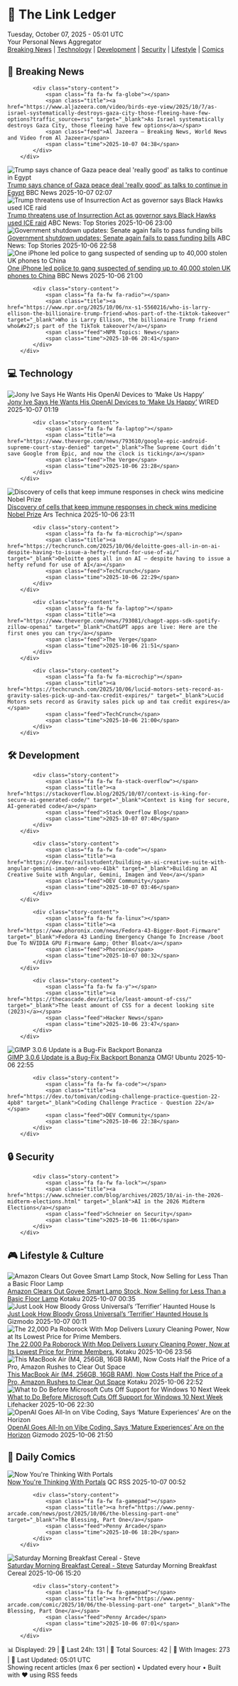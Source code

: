 <!-- Processing 54 RSS feeds at 2025-10-07 05:01:35 UTC -->
<!-- Processing: XKCD -->
<!-- Processing: Saturday Morning Breakfast Cereal -->
<!-- Processing: Poorly Drawn Lines -->
<!-- Processing: Garfield -->
<!-- Processing: Dinosaur Comics -->
<!-- Processing: CNN Breaking News -->
<!-- Processing: BBC Breaking News -->
<!-- Processing: Al Jazeera Breaking News -->
<!-- Processing: NPR News -->
<!-- Processing: NBC News Breaking -->
<!-- Processing: TechCrunch -->
<!-- Processing: O'Reilly Radar -->
<!-- Processing: Slashdot -->
<!-- Processing: StackOverflow Blog -->
<!-- Processing: It's FOSS -->
<!-- Processing: DistroWatch -->
<!-- Processing: Linux.com -->
<!-- Processing: Red Hat Blog -->
<!-- Processing: GitHub Blog -->
<!-- Processing: GitLab Blog -->
<!-- Processing: DZone -->
<!-- Processing: Coding Horror -->
<!-- Processing: Lifehacker -->
<!-- Processing: Kotaku -->
<!-- Generated 3 new posts out of 24 feeds processed -->
<div class="newspaper-header">
    <h1 class="newspaper-title">📰 The Link Ledger</h1>
    <div class="newspaper-date">Tuesday, October 07, 2025 - 05:01 UTC</div>
    <div class="newspaper-subtitle">Your Personal News Aggregator</div>
</div>

<div class="newspaper-nav">
    <a href="#breaking">Breaking News</a> |
    <a href="#tech">Technology</a> |
    <a href="#dev">Development</a> |
    <a href="#security">Security</a> |
    <a href="#lifestyle">Lifestyle</a> |
    <a href="#webcomics">Comics</a>
</div>

<div class="news-section breaking-news" id="breaking">
<h2 class="section-header">🚨 Breaking News</h2>
<div class="stories-container">
<div class="story">
            
            <div class="story-content">
                <span class="fa fa-fw fa-globe"></span>
                <span class="title"><a href="https://www.aljazeera.com/video/birds-eye-view/2025/10/7/as-israel-systematically-destroys-gaza-city-those-fleeing-have-few-options?traffic_source=rss" target="_blank">As Israel systematically destroys Gaza City, those fleeing have few options</a></span>
                <span class="feed">Al Jazeera – Breaking News, World News and Video from Al Jazeera</span>
                <span class="time">2025-10-07 04:38</span>
            </div>
        </div>
<div class="story">
            <img src="https://ichef.bbci.co.uk/ace/standard/240/cpsprodpb/9e99/live/02c2b3f0-a324-11f0-92db-77261a15b9d2.jpg" alt="Trump says chance of Gaza peace deal &#x27;really good&#x27; as talks to continue in Egypt" class="story-image" loading="lazy" onerror="this.style.display='none'">
            <div class="story-content">
                <span class="fa fa-fw fa-earth-americas"></span>
                <span class="title"><a href="https://www.bbc.com/news/articles/c708l7vgwywo?at_medium=RSS&at_campaign=rss" target="_blank">Trump says chance of Gaza peace deal &#x27;really good&#x27; as talks to continue in Egypt</a></span>
                <span class="feed">BBC News</span>
                <span class="time">2025-10-07 02:07</span>
            </div>
        </div>
<div class="story">
            <img src="https://s.abcnews.com/images/US/chicago-2-gty-gmh-251006_1759761869543_hpMain_4x3t_384.jpg" alt="Trump threatens use of Insurrection Act as governor says Black Hawks used ICE raid" class="story-image" loading="lazy" onerror="this.style.display='none'">
            <div class="story-content">
                <span class="fa fa-fw fa-tv"></span>
                <span class="title"><a href="https://abcnews.go.com/US/illinois-files-lawsuit-block-deployment-national-guard/story?id=126253079" target="_blank">Trump threatens use of Insurrection Act as governor says Black Hawks used ICE raid</a></span>
                <span class="feed">ABC News: Top Stories</span>
                <span class="time">2025-10-06 23:00</span>
            </div>
        </div>
<div class="story">
            <img src="https://s.abcnews.com/images/US/shutdown-1-rt-gmh-251006_1759756530332_hpMain_4x3t_384.jpg" alt="Government shutdown updates: Senate again fails to pass funding bills" class="story-image" loading="lazy" onerror="this.style.display='none'">
            <div class="story-content">
                <span class="fa fa-fw fa-tv"></span>
                <span class="title"><a href="https://abcnews.go.com/Politics/live-updates/government-shutdown-live-updates/?id=126242587" target="_blank">Government shutdown updates: Senate again fails to pass funding bills</a></span>
                <span class="feed">ABC News: Top Stories</span>
                <span class="time">2025-10-06 22:58</span>
            </div>
        </div>
<div class="story">
            <img src="https://ichef.bbci.co.uk/ace/standard/240/cpsprodpb/e9e5/live/fbcd2ac0-a2b6-11f0-b741-177e3e2c2fc7.png" alt="One iPhone led police to gang suspected of sending up to 40,000 stolen UK phones to China" class="story-image" loading="lazy" onerror="this.style.display='none'">
            <div class="story-content">
                <span class="fa fa-fw fa-flag"></span>
                <span class="title"><a href="https://www.bbc.com/news/articles/c20vlpwrzwdo?at_medium=RSS&at_campaign=rss" target="_blank">One iPhone led police to gang suspected of sending up to 40,000 stolen UK phones to China</a></span>
                <span class="feed">BBC News</span>
                <span class="time">2025-10-06 21:00</span>
            </div>
        </div>
<div class="story">
            
            <div class="story-content">
                <span class="fa fa-fw fa-radio"></span>
                <span class="title"><a href="https://www.npr.org/2025/10/06/nx-s1-5560216/who-is-larry-ellison-the-billionaire-trump-friend-whos-part-of-the-tiktok-takeover" target="_blank">Who is Larry Ellison, the billionaire Trump friend who&#x27;s part of the TikTok takeover?</a></span>
                <span class="feed">NPR Topics: News</span>
                <span class="time">2025-10-06 20:41</span>
            </div>
        </div>
</div>
</div>
<div class="news-section tech-news" id="tech">
<h2 class="section-header">💻 Technology</h2>
<div class="stories-container">
<div class="story">
            <img src="https://media.wired.com/photos/68e408a2089e9a406fb333fb/master/pass/gear-jony-ive-openai-AP25141660380307.jpg" alt="Jony Ive Says He Wants His OpenAI Devices to ‘Make Us Happy’" class="story-image" loading="lazy" onerror="this.style.display='none'">
            <div class="story-content">
                <span class="fa fa-fw fa-bolt"></span>
                <span class="title"><a href="https://www.wired.com/story/sam-altman-and-jony-ives-ai-device-dev-day/" target="_blank">Jony Ive Says He Wants His OpenAI Devices to ‘Make Us Happy’</a></span>
                <span class="feed">WIRED</span>
                <span class="time">2025-10-07 01:19</span>
            </div>
        </div>
<div class="story">
            
            <div class="story-content">
                <span class="fa fa-fw fa-laptop"></span>
                <span class="title"><a href="https://www.theverge.com/news/793610/google-epic-android-supreme-court-stay-denied" target="_blank">The Supreme Court didn’t save Google from Epic, and now the clock is ticking</a></span>
                <span class="feed">The Verge</span>
                <span class="time">2025-10-06 23:28</span>
            </div>
        </div>
<div class="story">
            <img src="https://cdn.arstechnica.net/wp-content/uploads/2025/10/GettyImages-2239175375-500x500.jpg" alt="Discovery of cells that keep immune responses in check wins medicine Nobel Prize" class="story-image" loading="lazy" onerror="this.style.display='none'">
            <div class="story-content">
                <span class="fa fa-fw fa-cog"></span>
                <span class="title"><a href="https://arstechnica.com/health/2025/10/discovery-of-cells-that-keep-immune-responses-in-check-wins-medicine-nobel-prize/" target="_blank">Discovery of cells that keep immune responses in check wins medicine Nobel Prize</a></span>
                <span class="feed">Ars Technica</span>
                <span class="time">2025-10-06 23:11</span>
            </div>
        </div>
<div class="story">
            
            <div class="story-content">
                <span class="fa fa-fw fa-microchip"></span>
                <span class="title"><a href="https://techcrunch.com/2025/10/06/deloitte-goes-all-in-on-ai-despite-having-to-issue-a-hefty-refund-for-use-of-ai/" target="_blank">Deloitte goes all in on AI — despite having to issue a hefty refund for use of AI</a></span>
                <span class="feed">TechCrunch</span>
                <span class="time">2025-10-06 22:29</span>
            </div>
        </div>
<div class="story">
            
            <div class="story-content">
                <span class="fa fa-fw fa-laptop"></span>
                <span class="title"><a href="https://www.theverge.com/news/793081/chagpt-apps-sdk-spotify-zillow-openai" target="_blank">ChatGPT apps are live: Here are the first ones you can try</a></span>
                <span class="feed">The Verge</span>
                <span class="time">2025-10-06 21:51</span>
            </div>
        </div>
<div class="story">
            
            <div class="story-content">
                <span class="fa fa-fw fa-microchip"></span>
                <span class="title"><a href="https://techcrunch.com/2025/10/06/lucid-motors-sets-record-as-gravity-sales-pick-up-and-tax-credit-expires/" target="_blank">Lucid Motors sets record as Gravity sales pick up and tax credit expires</a></span>
                <span class="feed">TechCrunch</span>
                <span class="time">2025-10-06 21:00</span>
            </div>
        </div>
</div>
</div>
<div class="news-section dev-news" id="dev">
<h2 class="section-header">🛠️ Development</h2>
<div class="stories-container">
<div class="story">
            
            <div class="story-content">
                <span class="fa fa-fw fa-stack-overflow"></span>
                <span class="title"><a href="https://stackoverflow.blog/2025/10/07/context-is-king-for-secure-ai-generated-code/" target="_blank">Context is king for secure, AI-generated code</a></span>
                <span class="feed">Stack Overflow Blog</span>
                <span class="time">2025-10-07 07:40</span>
            </div>
        </div>
<div class="story">
            
            <div class="story-content">
                <span class="fa fa-fw fa-code"></span>
                <span class="title"><a href="https://dev.to/railsstudent/building-an-ai-creative-suite-with-angular-gemini-imagen-and-veo-41bk" target="_blank">Building an AI Creative Suite with Angular, Gemini, Imagen and Veo</a></span>
                <span class="feed">DEV Community</span>
                <span class="time">2025-10-07 03:46</span>
            </div>
        </div>
<div class="story">
            
            <div class="story-content">
                <span class="fa fa-fw fa-linux"></span>
                <span class="title"><a href="https://www.phoronix.com/news/Fedora-43-Bigger-Boot-Firmware" target="_blank">Fedora 43 Landing Emergency Change To Increase /boot Due To NVIDIA GPU Firmware &amp; Other Bloat</a></span>
                <span class="feed">Phoronix</span>
                <span class="time">2025-10-07 00:32</span>
            </div>
        </div>
<div class="story">
            
            <div class="story-content">
                <span class="fa fa-fw fa-y"></span>
                <span class="title"><a href="https://thecascade.dev/article/least-amount-of-css/" target="_blank">The least amount of CSS for a decent looking site (2023)</a></span>
                <span class="feed">Hacker News</span>
                <span class="time">2025-10-06 23:47</span>
            </div>
        </div>
<div class="story">
            <img src="https://i0.wp.com/www.omgubuntu.co.uk/wp-content/uploads/2024/11/gimp-3.0-hero.jpg?resize=406%2C232&amp;ssl=1" alt="GIMP 3.0.6 Update is a Bug-Fix Backport Bonanza" class="story-image" loading="lazy" onerror="this.style.display='none'">
            <div class="story-content">
                <span class="fa fa-fw fa-ubuntu"></span>
                <span class="title"><a href="https://www.omgubuntu.co.uk/2025/10/gimp-3-0-6-update-fixes-bugs" target="_blank">GIMP 3.0.6 Update is a Bug-Fix Backport Bonanza</a></span>
                <span class="feed">OMG! Ubuntu</span>
                <span class="time">2025-10-06 22:55</span>
            </div>
        </div>
<div class="story">
            
            <div class="story-content">
                <span class="fa fa-fw fa-code"></span>
                <span class="title"><a href="https://dev.to/tomivan/coding-challenge-practice-question-22-4pb8" target="_blank">Coding Challenge Practice - Question 22</a></span>
                <span class="feed">DEV Community</span>
                <span class="time">2025-10-06 22:38</span>
            </div>
        </div>
</div>
</div>
<div class="news-section security-news" id="security">
<h2 class="section-header">🔒 Security</h2>
<div class="stories-container">
<div class="story">
            
            <div class="story-content">
                <span class="fa fa-fw fa-lock"></span>
                <span class="title"><a href="https://www.schneier.com/blog/archives/2025/10/ai-in-the-2026-midterm-elections.html" target="_blank">AI in the 2026 Midterm Elections</a></span>
                <span class="feed">Schneier on Security</span>
                <span class="time">2025-10-06 11:06</span>
            </div>
        </div>
</div>
</div>
<div class="news-section lifestyle-news" id="lifestyle">
<h2 class="section-header">🎮 Lifestyle & Culture</h2>
<div class="stories-container">
<div class="story">
            <img src="https://kotaku.com/app/uploads/2025/10/govee-floor-lamp-smart.jpg" alt="Amazon Clears Out Govee Smart Lamp Stock, Now Selling for Less Than a Basic Floor Lamp" class="story-image" loading="lazy" onerror="this.style.display='none'">
            <div class="story-content">
                <span class="fa fa-fw fa-gamepad"></span>
                <span class="title"><a href="https://kotaku.com/amazon-clears-out-govee-smart-lamp-stock-now-selling-for-less-than-a-basic-floor-lamp-2000632160" target="_blank">Amazon Clears Out Govee Smart Lamp Stock, Now Selling for Less Than a Basic Floor Lamp</a></span>
                <span class="feed">Kotaku</span>
                <span class="time">2025-10-07 00:35</span>
            </div>
        </div>
<div class="story">
            <img src="https://gizmodo.com/app/uploads/2025/10/terrifier-horror-nights-instagram-1280x853.jpg" alt="Just Look How Bloody Gross Universal’s ‘Terrifier’ Haunted House Is" class="story-image" loading="lazy" onerror="this.style.display='none'">
            <div class="story-content">
                <span class="fa fa-fw fa-computer"></span>
                <span class="title"><a href="https://gizmodo.com/just-look-how-bloody-gross-universals-terrifier-haunted-house-is-2000668471" target="_blank">Just Look How Bloody Gross Universal’s ‘Terrifier’ Haunted House Is</a></span>
                <span class="feed">Gizmodo</span>
                <span class="time">2025-10-07 00:11</span>
            </div>
        </div>
<div class="story">
            <img src="https://kotaku.com/app/uploads/2025/10/roborock-saros-10r-mop.jpg" alt="The 22,000 Pa Roborock With Mop Delivers Luxury Cleaning Power, Now at Its Lowest Price for Prime Members." class="story-image" loading="lazy" onerror="this.style.display='none'">
            <div class="story-content">
                <span class="fa fa-fw fa-gamepad"></span>
                <span class="title"><a href="https://kotaku.com/the-22000-pa-roborock-with-mop-delivers-luxury-cleaning-power-now-at-its-lowest-price-for-prime-members-2000632151" target="_blank">The 22,000 Pa Roborock With Mop Delivers Luxury Cleaning Power, Now at Its Lowest Price for Prime Members.</a></span>
                <span class="feed">Kotaku</span>
                <span class="time">2025-10-06 23:56</span>
            </div>
        </div>
<div class="story">
            <img src="https://kotaku.com/app/uploads/2025/09/Apple-2025-MacBook-Air-13-inch-Laptop-with-M4-chip.jpg" alt="This MacBook Air (M4, 256GB, 16GB RAM), Now Costs Half the Price of a Pro, Amazon Rushes to Clear Out Space" class="story-image" loading="lazy" onerror="this.style.display='none'">
            <div class="story-content">
                <span class="fa fa-fw fa-gamepad"></span>
                <span class="title"><a href="https://kotaku.com/this-macbook-air-m4-256gb-16gb-ram-now-costs-half-the-price-of-a-pro-amazon-rushes-to-clear-out-space-2000632140" target="_blank">This MacBook Air (M4, 256GB, 16GB RAM), Now Costs Half the Price of a Pro, Amazon Rushes to Clear Out Space</a></span>
                <span class="feed">Kotaku</span>
                <span class="time">2025-10-06 22:52</span>
            </div>
        </div>
<div class="story">
            <img src="https://lifehacker.com/imagery/articles/01JYKW5CHJ5W0VMC8STAYW46FR/hero-image.png" alt="What to Do Before Microsoft Cuts Off Support for Windows 10 Next Week" class="story-image" loading="lazy" onerror="this.style.display='none'">
            <div class="story-content">
                <span class="fa fa-fw fa-life-ring"></span>
                <span class="title"><a href="https://lifehacker.com/tech/extra-year-windows-10-security-updates?utm_medium=RSS" target="_blank">What to Do Before Microsoft Cuts Off Support for Windows 10 Next Week</a></span>
                <span class="feed">Lifehacker</span>
                <span class="time">2025-10-06 22:30</span>
            </div>
        </div>
<div class="story">
            <img src="https://gizmodo.com/app/uploads/2025/10/GettyImages-2236544077-1280x853.jpg" alt="OpenAI Goes All-In on Vibe Coding, Says ‘Mature Experiences’ Are on the Horizon" class="story-image" loading="lazy" onerror="this.style.display='none'">
            <div class="story-content">
                <span class="fa fa-fw fa-computer"></span>
                <span class="title"><a href="https://gizmodo.com/openai-goes-all-in-on-vibe-coding-says-mature-experiences-are-on-the-horizon-2000668253" target="_blank">OpenAI Goes All-In on Vibe Coding, Says ‘Mature Experiences’ Are on the Horizon</a></span>
                <span class="feed">Gizmodo</span>
                <span class="time">2025-10-06 21:50</span>
            </div>
        </div>
</div>
</div>
<div class="news-section webcomics-section" id="webcomics">
<h2 class="section-header">🎨 Daily Comics</h2>
<div class="stories-container">
<div class="story">
            <img src="http://www.questionablecontent.net/comics/5673.png" alt="Now You&#x27;re Thinking With Portals" class="story-image" loading="lazy" onerror="this.style.display='none'">
            <div class="story-content">
                <span class="fa fa-fw fa-music"></span>
                <span class="title"><a href="http://questionablecontent.net/view.php?comic=5673" target="_blank">Now You&#x27;re Thinking With Portals</a></span>
                <span class="feed">QC RSS</span>
                <span class="time">2025-10-07 00:52</span>
            </div>
        </div>
<div class="story">
            
            <div class="story-content">
                <span class="fa fa-fw fa-gamepad"></span>
                <span class="title"><a href="https://www.penny-arcade.com/news/post/2025/10/06/the-blessing-part-one" target="_blank">The Blessing, Part One</a></span>
                <span class="feed">Penny Arcade</span>
                <span class="time">2025-10-06 18:20</span>
            </div>
        </div>
<div class="story">
            <img src="https://www.smbc-comics.com/comics/1759640174-20251006.png" alt="Saturday Morning Breakfast Cereal - Steve" class="story-image" loading="lazy" onerror="this.style.display='none'">
            <div class="story-content">
                <span class="fa fa-fw fa-smile"></span>
                <span class="title"><a href="https://www.smbc-comics.com/comic/steve" target="_blank">Saturday Morning Breakfast Cereal - Steve</a></span>
                <span class="feed">Saturday Morning Breakfast Cereal</span>
                <span class="time">2025-10-06 15:20</span>
            </div>
        </div>
<div class="story">
            
            <div class="story-content">
                <span class="fa fa-fw fa-gamepad"></span>
                <span class="title"><a href="https://www.penny-arcade.com/comic/2025/10/06/the-blessing-part-one" target="_blank">The Blessing, Part One</a></span>
                <span class="feed">Penny Arcade</span>
                <span class="time">2025-10-06 07:01</span>
            </div>
        </div>
</div>
</div>

<div class="newspaper-footer">
    <div class="stats">
        📊 Displayed: 29 | 📅 Last 24h: 131 | 📡 Total Sources: 42 | 📸 With Images: 273 |
        🔄 Last Updated: 05:01 UTC
    </div>
    <div class="footer-note">
        Showing recent articles (max 6 per section) • Updated every hour • Built with ❤️ using RSS feeds
    </div>
</div>
